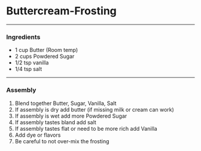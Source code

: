 # Buttercream-Frosting
---
### Ingredients
- 1 cup Butter (Room temp)
- 2 cups Powdered Sugar
- 1/2 tsp vanilla
- 1/4 tsp salt

---
### Assembly
1) Blend together Butter, Sugar, Vanilla, Salt
2) If assembly is dry add butter (if missing milk or cream can work)
3) If assembly is wet add more Powdered Sugar
4) If assembly tastes bland add salt
5) If assembly tastes flat or need to be more rich add Vanilla
6) Add dye or flavors
7) Be careful to not over-mix the frosting

